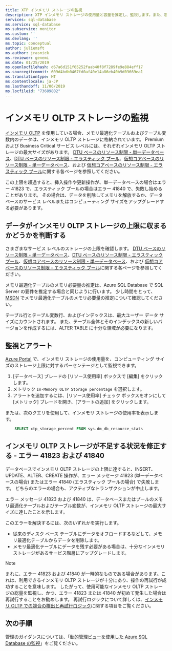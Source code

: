 ```yaml
---
title: XTP インメモリ ストレージの監視
description: XTP インメモリ ストレージの使用量と容量を推定し、監視します。また、容量不足エラー 41823 を解決します
services: sql-database
ms.service: sql-database
ms.subservice: monitor
ms.custom: ''
ms.devlang: ''
ms.topic: conceptual
author: juliemsft
ms.author: jrasnick
ms.reviewer: genemi
ms.date: 01/25/2019
ms.openlocfilehash: d67a6d151f65252faab40f8f7289fe9e884eff17
ms.sourcegitcommit: 609d4bdb0467fd0af40e14a86eb40b9d03669ea1
ms.translationtype: HT
ms.contentlocale: ja-JP
ms.lasthandoff: 11/06/2019
ms.locfileid: "73689802"
---
```

# <a name="monitor-in-memory-oltp-storage"></a>インメモリ OLTP ストレージの監視

[インメモリ OLTP](sql-database-in-memory.md) を使用している場合、メモリ最適化テーブルおよびテーブル変数内のデータは、インメモリ OLTP ストレージに格納されています。 Premium および Business Critical サービス レベルには、それぞれインメモリ OLTP ストレージの最大サイズがあります。 [DTU ベースのリソース制限 - 単一データベース](sql-database-dtu-resource-limits-single-databases.md)、[DTU ベースのリソース制限 - エラスティック プール](sql-database-dtu-resource-limits-elastic-pools.md)、[仮想コアベースのリソース制限 - 単一データベース](sql-database-vcore-resource-limits-single-databases.md)、および [仮想コアベースのリソース制限 - エラスティック プール](sql-database-vcore-resource-limits-elastic-pools.md)に関する各ページを参照してください。

この上限を超過すると、挿入操作や更新操作が、単一データベースの場合はエラー 41823 で、エラスティック プールの場合はエラー 41840 で、失敗し始めることがあります。 その場合は、データを削除してメモリを解放するか、データベースのサービス レベルまたはコンピューティング サイズをアップグレードする必要があります。

## <a name="determine-whether-data-fits-within-the-in-memory-oltp-storage-cap"></a>データがインメモリ OLTP ストレージの上限に収まるかどうかを判断する

さまざまなサービス レベルのストレージの上限を確認します。 [DTU ベースのリソース制限 - 単一データベース](sql-database-dtu-resource-limits-single-databases.md)、[DTU ベースのリソース制限 - エラスティック プール](sql-database-dtu-resource-limits-elastic-pools.md)、[仮想コアベースのリソース制限 - 単一データベース](sql-database-vcore-resource-limits-single-databases.md)、および [仮想コアベースのリソース制限 - エラスティック プール](sql-database-vcore-resource-limits-elastic-pools.md)に関する各ページを参照してください。

メモリ最適化テーブルのメモリ必要量の推定は、Azure SQL Database で SQL Server の要件を推定する場合と同じように行います。 少し時間をとって、[MSDN](https://msdn.microsoft.com/library/dn282389.aspx) でメモリ最適化テーブルのメモリ必要量の推定について確認してください。

テーブル行とテーブル変数行、およびインデックスは、最大ユーザー データ サイズにカウントされます。 また、テーブル全体とそのインデックスの新しいバージョンを作成するには、ALTER TABLE に十分な領域が必要になります。

## <a name="monitoring-and-alerting"></a>監視とアラート
[Azure Portal](https://portal.azure.com/) で、インメモリ ストレージの使用量を、コンピューティング サイズのストレージ上限に対するパーセンテージとして監視できます。 

1. [データベース] ブレードの [リソース使用率] ボックスで [編集] をクリックします。
2. メトリック `In-Memory OLTP Storage percentage` を選択します。
3. アラートを追加するには、[リソース使用率] チェック ボックスをオンにして [メトリック] ブレードを開き、[アラートの追加] をクリックします。

または、次のクエリを使用して、インメモリ ストレージの使用率を表示します。

```sql
    SELECT xtp_storage_percent FROM sys.dm_db_resource_stats
```

## <a name="correct-out-of-in-memory-oltp-storage-situations---errors-41823-and-41840"></a>インメモリ OLTP ストレージが不足する状況を修正する - エラー 41823 および 41840

データベースでインメモリ OLTP ストレージの上限に達すると、INSERT、UPDATE、ALTER、CREATE 操作が、エラー メッセージ 41823 (単一データベースの場合) またはエラー 41840 (エラスティック プールの場合) で失敗します。 どちらのエラーの場合も、アクティブなトランザクションが中止します。

エラー メッセージ 41823 および 41840 は、データベースまたはプールのメモリ最適化テーブルおよびテーブル変数が、インメモリ OLTP ストレージの最大サイズに達したことを示します。

このエラーを解決するには、次のいずれかを実行します。

* 従来のディスク ベース テーブルにデータをオフロードするなどして、メモリ最適化テーブルからデータを削除します。
* メモリ最適化テーブルにデータを残す必要がある場合は、十分なインメモリ ストレージがあるサービス階層にアップグレードします。

> [!NOTE] 
> まれに、エラー 41823 および 41840 が一時的なものである場合があります。これは、利用できるインメモリ OLTP ストレージが十分にあり、操作の再試行が成功することを意味します。 したがって、使用可能なインメモリ OLTP ストレージの総量を監視し、かつ、エラー 41823 または 41840 が初めて発生した場合は再試行することをお勧めします。 再試行ロジックについて詳しくは、[インメモリ OLTP での競合の検出と再試行ロジック](https://docs.microsoft.com/sql/relational-databases/In-memory-oltp/transactions-with-memory-optimized-tables#conflict-detection-and-retry-logic)に関する項目をご覧ください。

## <a name="next-steps"></a>次の手順
管理のガイダンスについては、「[動的管理ビューを使用した Azure SQL Database の監視](sql-database-monitoring-with-dmvs.md)」をご覧ください。
